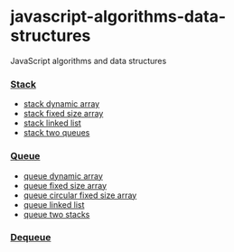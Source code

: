 # javascript-algorithms-data-structures
JavaScript algorithms and data structures


### [Stack]()
- [stack dynamic array]()
- [stack fixed size array]()
- [stack linked list]()
- [stack two queues]()

### [Queue]()
- [queue dynamic array]()
- [queue fixed size array]()
- [queue circular fixed size array]()
- [queue linked list]()
- [queue two stacks]()

### [Dequeue]()
